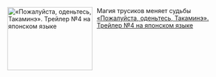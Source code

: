 <!--2025-02-28 23:00:07-->
<div class="yb">
  <div class="rss smaller1 kino_kino"><a href="https://www.kino-teatr.ru/video/46600/" title="«Пожалуйста, оденьтесь, Такаминэ». Трейлер №4 на японском языке"><img src="https://www.kino-teatr.ru/video/0/0/46600/poster.jpg" width="196" height="147" align="left" hspace="5" style="margin: 0px 10px 0px 5px" alt="«Пожалуйста, оденьтесь, Такаминэ». Трейлер №4 на японском языке"/></a>Магия трусиков меняет судьбы <br><a class="light" href="https://www.kino-teatr.ru/video/46600/">«Пожалуйста, оденьтесь, Такаминэ». Трейлер №4 на японском языке</a></div>
</div>
